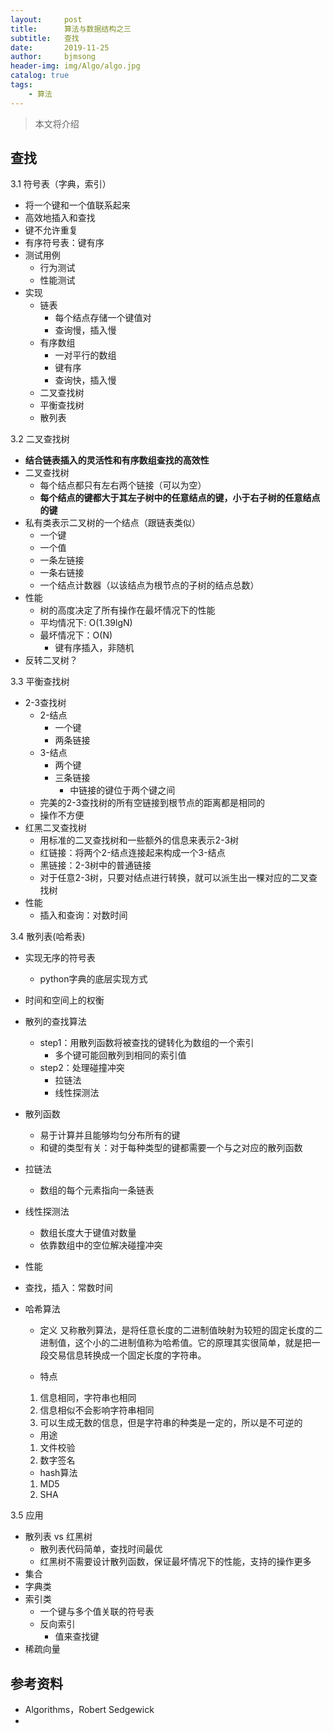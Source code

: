 ```yaml
---
layout:     post
title:      算法与数据结构之三
subtitle:   查找
date:       2019-11-25
author:     bjmsong
header-img: img/Algo/algo.jpg
catalog: true
tags:
    - 算法
---
```

>本文将介绍


## 查找
3.1 符号表（字典，索引）
- 将一个键和一个值联系起来
- 高效地插入和查找
- 键不允许重复
- 有序符号表：键有序
- 测试用例
    - 行为测试
    - 性能测试
- 实现
    - 链表
        - 每个结点存储一个键值对
        - 查询慢，插入慢
    - 有序数组
        - 一对平行的数组
        - 键有序
        - 查询快，插入慢
    - 二叉查找树
    - 平衡查找树
    - 散列表

3.2 二叉查找树
- **结合链表插入的灵活性和有序数组查找的高效性**
- 二叉查找树
    - 每个结点都只有左右两个链接（可以为空）
    - **每个结点的键都大于其左子树中的任意结点的键，小于右子树的任意结点的键**
- 私有类表示二叉树的一个结点（跟链表类似）
    - 一个键
    - 一个值
    - 一条左链接
    - 一条右链接
    - 一个结点计数器（以该结点为根节点的子树的结点总数）
- 性能
    - 树的高度决定了所有操作在最坏情况下的性能
    - 平均情况下: O(1.39lgN)
    - 最坏情况下：O(N) 
        - 键有序插入，非随机
- 反转二叉树？

3.3 平衡查找树
- 2-3查找树
    - 2-结点
        - 一个键
        - 两条链接
    - 3-结点
        - 两个键
        - 三条链接
            - 中链接的键位于两个键之间
    - 完美的2-3查找树的所有空链接到根节点的距离都是相同的
    - 操作不方便
- 红黑二叉查找树
    - 用标准的二叉查找树和一些额外的信息来表示2-3树
    - 红链接：将两个2-结点连接起来构成一个3-结点
    - 黑链接：2-3树中的普通链接
    - 对于任意2-3树，只要对结点进行转换，就可以派生出一棵对应的二叉查找树
- 性能
    - 插入和查询：对数时间

3.4 散列表(哈希表)
- 实现无序的符号表
  
    - python字典的底层实现方式
- 时间和空间上的权衡
- 散列的查找算法
    - step1：用散列函数将被查找的键转化为数组的一个索引
        - 多个键可能回散列到相同的索引值
    - step2：处理碰撞冲突
        - 拉链法
        - 线性探测法
- 散列函数
    - 易于计算并且能够均匀分布所有的键
    - 和键的类型有关：对于每种类型的键都需要一个与之对应的散列函数
- 拉链法
  
    - 数组的每个元素指向一条链表
- 线性探测法
    - 数组长度大于键值对数量
    - 依靠数组中的空位解决碰撞冲突
- 性能
  
- 查找，插入：常数时间
  
- 哈希算法
    - 定义
    又称散列算法，是将任意长度的二进制值映射为较短的固定长度的二进制值，这个小的二进制值称为哈希值。它的原理其实很简单，就是把一段交易信息转换成一个固定长度的字符串。

    - 特点
    1. 信息相同，字符串也相同
    2. 信息相似不会影响字符串相同
    3. 可以生成无数的信息，但是字符串的种类是一定的，所以是不可逆的

    - 用途
    1. 文件校验
    2. 数字签名

    - hash算法
    1. MD5
    2. SHA
    

3.5 应用
- 散列表 vs 红黑树
    - 散列表代码简单，查找时间最优
    - 红黑树不需要设计散列函数，保证最坏情况下的性能，支持的操作更多
- 集合
- 字典类
- 索引类
    - 一个键与多个值关联的符号表
    - 反向索引
        - 值来查找键
- 稀疏向量


## 参考资料
- Algorithms，Robert Sedgewick
- 
